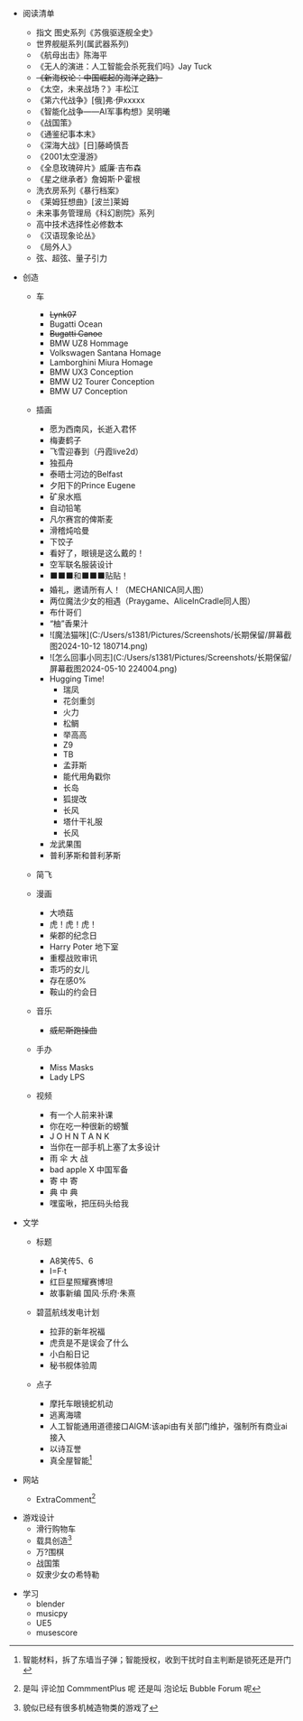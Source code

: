 - 阅读清单
  - 指文 图史系列《苏俄驱逐舰全史》
  - 世界舰艇系列(属武器系列)
  - 《航母出击》陈海平
  - 《无人的演进：人工智能会杀死我们吗》Jay Tuck
  - ~~《新海权论：中国崛起的海洋之路》~~
  - 《太空，未来战场？》丰松江
  - 《第六代战争》[俄]弗·伊xxxxx
  - 《智能化战争——AI军事构想》吴明曦
  - 《战国策》
  - 《通鉴纪事本末》
  - 《深海大战》[日]藤崎慎吾
  - 《2001太空漫游》
  - 《全息玫瑰碎片》威廉·吉布森
  - 《星之继承者》詹姆斯·P·霍根
  - 洗衣房系列《暴行档案》
  - 《莱姆狂想曲》[波兰]莱姆
  - 未来事务管理局《科幻剧院》系列
  - 高中技术选择性必修数本
  - 《汉语现象论丛》
  - 《局外人》
  - 弦、超弦、量子引力


- 创造
  - 车
    - ~~Lynk07~~
    - Bugatti Ocean
    - ~~Bugatti Canoe~~
    - BMW UZ8 Hommage
    - Volkswagen Santana Homage
    - Lamborghini Miura Homage
    - BMW UX3 Conception
    - BMW U2 Tourer Conception
    - BMW U7 Conception
  
  - 插画
    - 愿为西南风，长逝入君怀
    - 梅妻鹤子
    - 飞雪迎春到（丹霞live2d）
    - 独孤舟
    - 泰晤士河边的Belfast
    - 夕阳下的Prince Eugene
    - 矿泉水瓶
    - 自动铅笔
    - 凡尔赛宫的俾斯麦
    - 滑稽炖哈曼
    - 下饺子
    - 看好了，眼镜是这么戴的！
    - 空军联名服装设计
    - ⬛⬛⬛和⬛⬛⬛贴贴！
    - 婚礼，邀请所有人！（MECHANICA同人图）
    - 两位魔法少女的相遇（Praygame、AliceInCradle同人图）
    - 布什哥们
    - “柚”香果汁
    - ![魔法猫咪](C:/Users/s1381/Pictures/Screenshots/长期保留/屏幕截图2024-10-12 180714.png)
    - ![怎么回事小同志](C:/Users/s1381/Pictures/Screenshots/长期保留/屏幕截图2024-05-10 224004.png)
    - Hugging Time!
      - 瑞凤
      - 花剑重剑
      - 火力
      - 松鲷
      - 举高高  
      - Z9
      - TB
      - 孟菲斯
      - 能代用角戳你
      - 长岛
      - 狐提改
      - 长风
      - 塔什干礼服
      - 长风
    - 龙武果围
    - 普利茅斯和普利茅斯
  
  - 简飞
    

  - 漫画
    - 大喷菇
    - 虎！虎！虎！
    - 柴郡的纪念日
    - Harry Poter 地下室
    - 重樱战败审讯
    - 乖巧的女儿
    - 存在感0%
    - 鞍山的约会日
  
  - 音乐
    - ~~威尼斯跑操曲~~

  - 手办
    - Miss Masks
    - Lady LPS

  - 视频
    - 有一个人前来补课
    - 你在吃一种很新的螃蟹
    - J O H N   T A N K
    - 当你在一部手机上塞了太多设计
    - 雨 伞 大 战
    - bad apple X 中国军备
    - 寄 中 寄
    - 典 中 典
    - 嘿蛮啾，把压码头给我


- 文学
  - 标题
    - A8笑传5、6
    - I=F·t
    - 红巨星照耀赛博坦
    - 故事新编 国风·乐府·朱熹
  - 碧蓝航线发电计划
    - 拉菲的新年祝福
    - 虎贲是不是误会了什么
    - 小白船日记
    - 秘书舰体验周
  
  - 点子
    - 摩托车眼镜蛇机动
    - 逃离海啸
    - 人工智能通用道德接口AIGM:该api由有关部门维护，强制所有商业ai接入
    - 以诗互誉
    - 真全屋智能[^qwzn]
  
  [^qwzn]: 智能材料，拆了东墙当子弹；智能授权，收到干扰时自主判断是锁死还是开门
      

- 网站
  - ExtraComment[^2]
[^2]: 是叫 评论加 CommmentPlus 呢 还是叫 泡论坛 Bubble Forum 呢


- 游戏设计
  - 滑行购物车
  - 载具创造[^3]
  - 万?围棋
  - 战国策
  - 奴隶少女の希特勒
[^3]: 貌似已经有很多机械造物类的游戏了
  

- 学习
  - blender
  - musicpy
  - UE5
  - musescore




